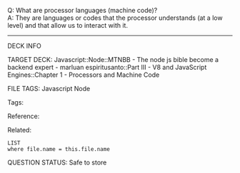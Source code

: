 Q: What are processor languages (machine code)?  
A: They are languages or codes that the processor understands (at a low level) and that allow us to interact with it.


---

DECK INFO

TARGET DECK: Javascript::Node::MTNBB - The node js bible become a backend expert - marluan espiritusanto::Part III - V8 and JavaScript Engines::Chapter 1 - Processors and Machine Code

FILE TAGS: Javascript Node

Tags:

Reference:

Related:

```dataview
LIST
where file.name = this.file.name
```

QUESTION STATUS: Safe to store